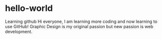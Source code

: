 # hello-world
Learning github
Hi everyone, 
I am learning more coding and now learning to use GitHub!
Graphic Design is my original passion but new passion is web development.
